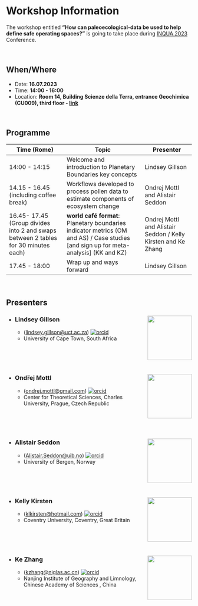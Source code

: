 # Workshop Information

The workshop entitled **“How can paleoecological-data be used to help define safe operating spaces?”** is going to take place during [INQUA 2023](https://inquaroma2023.org/) Conference.

<br>

## When/Where

- Date: **16.07.2023**
- Time: **14:00 - 16:00**
- Location: **Room 14, Building Scienze della Terra, entrance Geochimica (CU009), third floor - [link](https://www.dst.uniroma1.it/Aula14)**

<br>

## Programme

| Time (Rome)                                                                        | Topic                                                                                                                                  | Presenter                                                     |
|------------------------------------------------------------------------------------|----------------------------------------------------------------------------------------------------------------------------------------|---------------------------------------------------------------|
| 14:00 - 14:15                                                                      | Welcome and introduction to Planetary Boundaries key concepts                                                                          | Lindsey Gillson                                               |
| 14.15 - 16.45 (including coffee break)                                             | Workflows developed to process pollen data to estimate components of ecosystem change                                                  | Ondrej Mottl and Alistair Seddon                              |
| 16.45- 17.45 (Group divides into 2 and swaps between 2 tables for 30 minutes each) | **world café format**: Planetary boundaries indicator metrics (OM and AS) / Case studies \[and sign up for meta-analysis\] (KK and KZ) | Ondrej Mottl and Alistair Seddon / Kelly Kirsten and Ke Zhang |
| 17.45 - 18:00                                                                      | Wrap up and ways forward                                                                                                               | Lindsey Gillson                                               |

<br>

## Presenters

- ### Lindsey Gillson <img src="https://acdi.uct.ac.za/sites/default/files/media/images/acdi_uct_ac_za/lindsey-gillson-pic-b-w%20%281%29.jpg" align="right"  width="120"/>

  - (lindsey.gillson@uct.ac.za) [![orcid](https://img.shields.io/badge/orcid-0000--0001--9607--6760-brightgreen.svg)](https://orcid.org/0000-0001-9607-6760)
  - University of Cape Town, South Africa

<br>

<br>

<br>

- ### Ondřej Mottl <img src="https://ondrejmottl.github.io/profile_mottl_zoom.jpg" align="right"  width="120"/>

  - (ondrej.mottl@gmail.com) [![orcid](https://img.shields.io/badge/orcid-0000--0002--9796--5081-brightgreen.svg)](https://orcid.org/0000-0002-9796-5081)
  - Center for Theoretical Sciences, Charles University, Prague, Czech Republic

<br>

<br>

<br>

- ### Alistair Seddon <img src="https://www.uib.no/sites/w3.uib.no/files/styles/user_thumbnail/public/w2/al/alistairseddon_1_0.jpg?itok=42ft2RcF" align="right" width="120" />

  - (Alistair.Seddon@uib.no) [![orcid](https://img.shields.io/badge/orcid-0000--0002--8266--0947-brightgreen.svg)](https://orcid.org/0000-0002-8266-0947)
  - University of Bergen, Norway

<br>

<br>

<br>

- ### Kelly Kirsten <img src="https://pureportal.coventry.ac.uk/files-asset/68243319/Prof_Profile_Pic.jpg" align="right"  width="120"/>

  - (klkirsten@hotmail.com) [![orcid](https://img.shields.io/badge/orcid-0000--0002--8512--1519-brightgreen.svg)](https://orcid.org/0000-0002-8512-1519)
  - Coventry University, Coventry, Great Britain

<br>

<br>

<br>

- ### Ke Zhang <img src="http://www.niglas.cas.cn/yjsjy_165790/dsjs/bshshdsh/zrdlx/202005/W020200826684472609819.jpg" align="right" width="120" />

  - (kzhang@niglas.ac.cn) [![orcid](https://img.shields.io/badge/orcid-0000--0002--1841--9016-brightgreen.svg)](https://orcid.org/0000-0002-1841-9016)
  - Nanjing Institute of Geography and Limnology, Chinese Academy of Sciences , China
